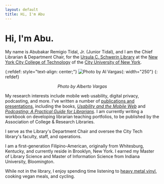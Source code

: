 ```yaml
---
layout: default
title: Hi, I'm Abu
---
```



# Hi, I'm Abu. 
My name is Abubakar Remigio Tidal, Jr. (Junior Tidal), and I am the Chief Librarian & Department Chair, for the [Ursula C. Schwerin Library](https://library.citytech.cuny.edu) at the [New York City College of Technology](https://citytech.cuny.edu) of the [City University of New York](https://www.cuny.edu). 

{:refdef: style="text-align: center;"}
![Photo by Al Vargas](https://juniortidal.com/assets/junior_tidal.jpg "Photo by Al Vargas"){: width="250"}
{: refdef}
<p style="text-align: center; font-style:italic">Photo by Alberto Vargas</p>

My research interests include mobile web usability, digital privacy, podcasting, and more. I've written a number of [publications and presentations](cv.html), including the books, [*Usability and the Mobile Web*](http://www.worldcat.org/oclc/937668047) and [*Podcasting: A Practical Guide for Librarians*](http://www.worldcat.org/oclc/1259038141). I am currently writing a workbook on developing librarian teaching portfolios, to be published by the Association of College & Research Libraries. 

I serve as the Library's Department Chair and oversee the City Tech library's faculty, staff, and operations. 

I am a first-generation Filipino-American, originally from Whitesburg, Kentucky, and currently reside in Brooklyn, New York. I earned my Master of Library Science and Master of Information Science from Indiana University, Bloomington. 

While not in the library, I enjoy spending time listening to [heavy metal vinyl](https://www.discogs.com/user/jtidal/collection), cooking vegan meals, and cycling. 



